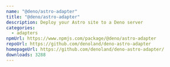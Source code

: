 ```yaml
---
name: "@deno/astro-adapter"
title: "@deno/astro-adapter"
description: Deploy your Astro site to a Deno server
categories:
  - adapters
npmUrl: https://www.npmjs.com/package/@deno/astro-adapter
repoUrl: https://github.com/denoland/deno-astro-adapter
homepageUrl: https://github.com/denoland/deno-astro-adapter/
downloads: 3288
---
```

